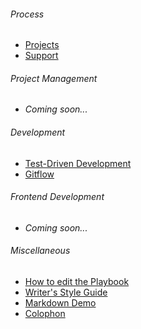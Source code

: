 ###### Process

* [Projects](process/projects)
* [Support](process/support)

###### Project Management

* *Coming soon...*

###### Development

* [Test-Driven Development](development/test-driven-development)
* [Gitflow](development/gitflow)

###### Frontend Development

* *Coming soon...*

###### Miscellaneous

* [How to edit the Playbook](how-to-edit-the-playbook)
* [Writer's Style Guide](writers-style-guide)
* [Markdown Demo](markdown-demo)
* [Colophon](colophon)